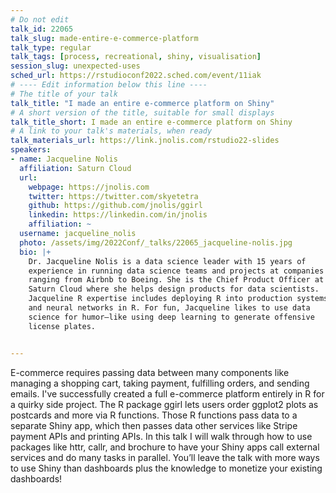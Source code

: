```yaml
---
# Do not edit
talk_id: 22065
talk_slug: made-entire-e-commerce-platform
talk_type: regular
talk_tags: [process, recreational, shiny, visualisation]
session_slug: unexpected-uses
sched_url: https://rstudioconf2022.sched.com/event/11iak
# ---- Edit information below this line ----
# The title of your talk
talk_title: "I made an entire e-commerce platform on Shiny"
# A short version of the title, suitable for small displays
talk_title_short: I made an entire e-commerce platform on Shiny
# A link to your talk's materials, when ready
talk_materials_url: https://link.jnolis.com/rstudio22-slides
speakers:
- name: Jacqueline Nolis
  affiliation: Saturn Cloud
  url:
    webpage: https://jnolis.com
    twitter: https://twitter.com/skyetetra
    github: https://github.com/jnolis/ggirl
    linkedin: https://linkedin.com/in/jnolis
    affiliation: ~
  username: jacqueline_nolis
  photo: /assets/img/2022Conf/_talks/22065_jacqueline-nolis.jpg
  bio: |+
    Dr. Jacqueline Nolis is a data science leader with 15 years of
    experience in running data science teams and projects at companies
    ranging from Airbnb to Boeing. She is the Chief Product Officer at
    Saturn Cloud where she helps design products for data scientists.
    Jacqueline R expertise includes deploying R into production systems
    and neural networks in R. For fun, Jacqueline likes to use data
    science for humor—like using deep learning to generate offensive
    license plates.


---
```


<!-- ABSTRACT ----
Please write abstract below. You may use simple markdown (links, code style, bold, italics)
-->

E-commerce requires passing data between many components like managing a
shopping cart, taking payment, fulfilling orders, and sending emails. I've
successfully created a full e-commerce platform entirely in R for a quirky side
project. The R package ggirl lets users order ggplot2 plots as postcards and
more via R functions. Those R functions pass data to a separate Shiny app, which
then passes data other services like Stripe payment APIs and printing APIs. In
this talk I will walk through how to use packages like httr, callr, and brochure
to have your Shiny apps call external services and do many tasks in parallel.
You’ll leave the talk with more ways to use Shiny than dashboards plus the
knowledge to monetize your existing dashboards!
